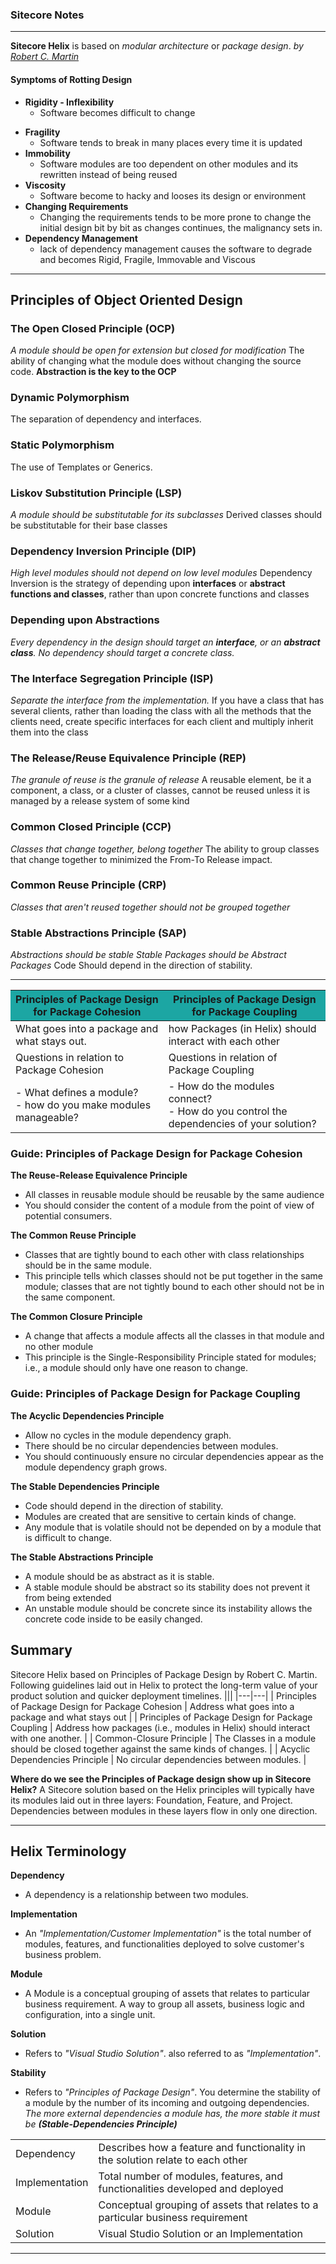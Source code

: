 <style>
.principles-table thead { background-color: rgb(28, 166, 163); }
</style>
### Sitecore Notes
-----
**Sitecore Helix** is based on *modular architecture* or *package design*.
*by [Robert C. Martin](http://staff.cs.utu.fi/~jounsmed/doos_06/material/DesignPrinciplesAndPatterns.pdf)*

#### Symptoms of Rotting Design
- **Rigidity - Inflexibility**
	- Software becomes difficult to change
* **Fragility**
	- Software tends to break in many places every time it is updated
* **Immobility**
	- Software modules are too dependent on other modules and its rewritten instead of being reused
* **Viscosity**
	- Software become to hacky and looses its design or environment
* **Changing Requirements**
	- Changing the requirements tends to be more prone to change the initial design bit by bit as changes continues, the malignancy sets in.
* **Dependency Management**
	- lack of dependency management causes the software to degrade and becomes Rigid, Fragile, Immovable and Viscous
----

## Principles of Object Oriented Design
### The Open Closed Principle (OCP)
_A module should be open for extension but closed for modification_
The ability of changing what the module does without changing the source code. **Abstraction is the key to the OCP**

### Dynamic Polymorphism
The separation of dependency and interfaces.

### Static Polymorphism
The use of Templates or Generics.

### Liskov Substitution Principle (LSP)
_A module should be substitutable for its subclasses_
Derived classes should be substitutable for their base classes

### Dependency Inversion Principle (DIP)
_High level modules should not depend on low level modules_
Dependency Inversion is the strategy of depending upon **interfaces** or **abstract functions and classes**, rather than upon concrete functions and classes

### Depending upon Abstractions
_Every dependency in the design should target an **interface**, or an **abstract class**. No dependency should target a concrete class._

### The Interface Segregation Principle (ISP)
_Separate the interface from the implementation._
If you have a class that has several clients, rather than loading the class with all the methods that the clients need, create specific interfaces for each client and multiply inherit them into the class

### The Release/Reuse Equivalence Principle (REP)
_The granule of reuse is the granule of release_
A reusable element, be it a component, a class, or a cluster of classes, cannot be reused unless it is managed by a release system of some kind

### Common Closed Principle (CCP)
_Classes that change together, belong together_
The ability to group classes that change together to minimized the From-To Release impact.

### Common Reuse Principle (CRP)
_Classes that aren't reused together should not be grouped together_

### Stable Abstractions Principle (SAP)
_Abstractions should be stable_
_Stable Packages should be Abstract Packages_
Code Should depend in the direction of stability.

----
<div class="principles-table">

| Principles of Package Design for Package Cohesion 	| Principles of Package Design for Package Coupling |
| -----------------------------------------------	 	| ------------------------------------------------ |
| What goes into a package and what stays out.			| how Packages (in Helix) should interact with each other |
| Questions in relation to Package Cohesion 			| Questions in relation of Package Coupling 		|
| - What defines a module? <br>- how do you make modules manageable? | - How do the modules connect? <br>- How do you control the dependencies of your solution? |
</div>


### Guide: Principles of Package Design for Package Cohesion
**The Reuse-Release Equivalence Principle**
- All classes in reusable module should be reusable by the same audience
- You should consider the content of a module from the point of view of potential consumers.

**The Common Reuse Principle**
- Classes that are tightly bound to each other with class relationships should be in the same module.
- This principle tells which classes should not be put together in the same module; classes that are not tightly bound to each other should not be in the same component.

**The Common Closure Principle**
- A change that affects a module affects all the classes in that module and no other module
- This principle is the Single-Responsibility Principle stated for modules; i.e., a module should only have one reason to change.

### Guide: Principles of Package Design for Package Coupling
**The Acyclic Dependencies Principle**
- Allow no cycles in the module dependency graph.
- There should be no circular dependencies between modules.
- You should continuously ensure no circular dependencies appear as the module dependency graph grows.

**The Stable Dependencies Principle**
- Code should depend in the direction of stability.
- Modules are created that are sensitive to certain kinds of change.
- Any module that is volatile should not be depended on by a module that is difficult to change.

**The Stable Abstractions Principle**
- A module should be as abstract as it is stable.
- A stable module should be abstract so its stability does not prevent it from being extended
- An unstable module should be concrete since its instability allows the concrete code inside to be easily changed.

## Summary
Sitecore Helix based on Principles of Package Design by Robert C. Martin. Following guidelines laid out in Helix to protect the long-term value of your product solution and quicker deployment timelines.
|||
|---|---|
| Principles of Package Design for Package Cohesion | Address what goes into a package and what stays out |
| Principles of Package Design for Package Coupling | Address how packages (i.e., modules in Helix) should interact with one another. |
| Common-Closure Principle | The Classes in a module should be closed together against the same kinds of changes. |
| Acyclic Dependencies Principle | No circular dependencies between modules. |


**Where do we see the Principles of Package design show up in Sitecore Helix?**
A Sitecore solution based on the Helix principles will typically have its modules laid out in three layers: Foundation, Feature, and Project. Dependencies between modules in these layers flow in only one direction.

---
## Helix Terminology

**Dependency**
- A dependency is a relationship between two modules.

**Implementation**
- An _"Implementation/Customer Implementation"_ is the total number of modules, features, and functionalities deployed to solve customer's business problem.

**Module**
- A Module is a conceptual grouping of assets that relates to particular business requirement. A way to group all assets, business logic and configuration, into a single unit.

**Solution**
- Refers to _"Visual Studio Solution"_. also referred to as _"Implementation"_.

**Stability**
- Refers to _"Principles of Package Design"_. You determine the stability of a module by the number of its incoming and outgoing dependencies.
_The more external dependencies a module has, the more stable it must be **(Stable-Dependencies Principle)**_


|||
|---|---|
| Dependency | Describes how a feature and functionality in the solution relate to each other |
| Implementation | Total number of modules, features, and functionalities developed and deployed |
| Module | Conceptual grouping of assets that relates to a particular  business requirement |
| Solution | Visual Studio Solution or an Implementation |
---
